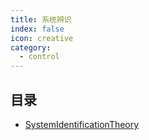 ```yaml
---
title: 系统辨识
index: false
icon: creative
category:
  - control
---
```


 ## 目录
- [SystemIdentificationTheory](SystemIdentificationTheory)
